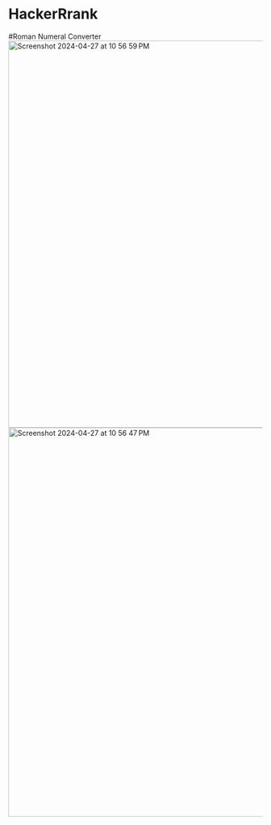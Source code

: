 # HackerRrank
#Roman Numeral Converter
<img width="767" alt="Screenshot 2024-04-27 at 10 56 59 PM" src="https://github.com/aliabuali/HackerRrank/assets/48154810/722dd8e4-7f9b-43dc-b30d-71193fcf583c">
<img width="771" alt="Screenshot 2024-04-27 at 10 56 47 PM" src="https://github.com/aliabuali/HackerRrank/assets/48154810/b21f8f07-0c02-4184-8b7c-3d1c0b629f3b">
